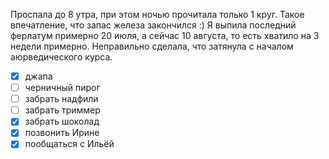 Проспала до 8 утра, при этом ночью прочитала только 1 круг. Такое впечатление, что запас железа закончился :) Я выпила последний ферлатум примерно 20 июля, а сейчас 10 августа, то есть хватило на 3 недели примерно. Неправильно сделала, что затянула с началом аюрведического курса.

- [x] джапа
- [ ] черничный пирог
- [ ] забрать надфили
- [ ] забрать триммер
- [x] забрать шоколад
- [x] позвонить Ирине
- [x] пообщаться с Ильёй 